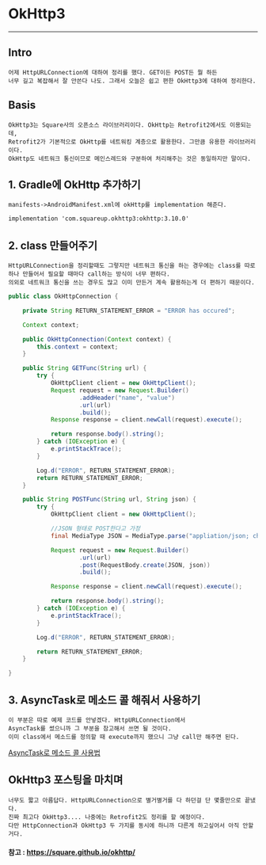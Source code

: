 # OkHttp3

***

## Intro

	어제 HttpURLConnection에 대하여 정리를 했다. GET이든 POST든 뭘 하든
	너무 길고 복잡해서 잘 안쓴다 나도. 그래서 오늘은 쉽고 편한 OkHttp3에 대하여 정리한다.
	
## Basis


	OkHttp3는 Square사의 오픈소스 라이브러리이다. OkHttp는 Retrofit2에서도 이용되는데,
	Retrofit2가 기본적으로 OkHttp를 네트워킹 계층으로 활용한다. 그만큼 유용한 라이브러리이다.
	OkHttp도 네트워크 통신이므로 메인스레드와 구분하여 처리해주는 것은 동일하지만 말이다.


## 1. Gradle에 OkHttp 추가하기


	manifests->AndroidManifest.xml에 okHttp를 implementation 해준다.

~~~xml
implementation 'com.squareup.okhttp3:okhttp:3.10.0'
~~~

## 2. class 만들어주기
	
	HttpURLConnection을 정리할때도 그렇지만 네트워크 통신을 하는 경우에는 class를 따로
	하나 만들어서 필요할 때마다 call하는 방식이 너무 편하다.
	의외로 네트워크 통신을 쓰는 경우도 많고 이미 만든거 계속 활용하는게 더 편하기 때문이다.
	
~~~java
public class OkHttpConnection {

    private String RETURN_STATEMENT_ERROR = "ERROR has occured";

    Context context;

    public OkHttpConnection(Context context) {
        this.context = context;
    }

    public String GETFunc(String url) {
        try {
            OkHttpClient client = new OkHttpClient();
            Request request = new Request.Builder()
                    .addHeader("name", "value")
                    .url(url)
                    .build();
            Response response = client.newCall(request).execute();

            return response.body().string();
        } catch (IOException e) {
            e.printStackTrace();
        }

        Log.d("ERROR", RETURN_STATEMENT_ERROR);
        return RETURN_STATEMENT_ERROR;
    }

    public String POSTFunc(String url, String json) {
        try {
            OkHttpClient client = new OkHttpClient();

            //JSON 형태로 POST한다고 가정
            final MediaType JSON = MediaType.parse("appliation/json; charset=utf-8");

            Request request = new Request.Builder()
                    .url(url)
                    .post(RequestBody.create(JSON, json))
                    .build();

            Response response = client.newCall(request).execute();

            return response.body().string();
        } catch (IOException e) {
            e.printStackTrace();
        }

        Log.d("ERROR", RETURN_STATEMENT_ERROR);

        return RETURN_STATEMENT_ERROR;
    }

}

~~~

## 3. AsyncTask로 메소드 콜 해줘서 사용하기
	이 부분은 따로 예제 코드를 안넣겠다. HttpURLConnection에서 
	AsyncTask를 썼으니까 그 부분을 참고해서 쓰면 될 것이다. 
	이미 class에서 메소드를 정의할 때 execute까지 했으니 그냥 call만 해주면 된다.
	
<a href="https://github.com/Uni-Stark/Android_method_make_up/blob/master/HTTPConnection/Code/HttpCall.java" target="_blank">AsyncTask로 메소드 콜 사용법</a>
	
## OkHttp3 포스팅을 마치며

	너무도 짧고 아름답다. HttpURLConnection으로 별거별거를 다 하던걸 단 몇줄만으로 끝냈다.
	진짜 최고다 OkHttp3.... 나중에는 Retrofit2도 정리를 할 예정이다.
	다만 HttpConnection과 OkHttp3 두 가지를 동시에 하니까 다른게 하고싶어서 아직 안할거다.
	
#### 참고 : <a href="https://square.github.io/okhttp/" target="_blank">https://square.github.io/okhttp/</a>
